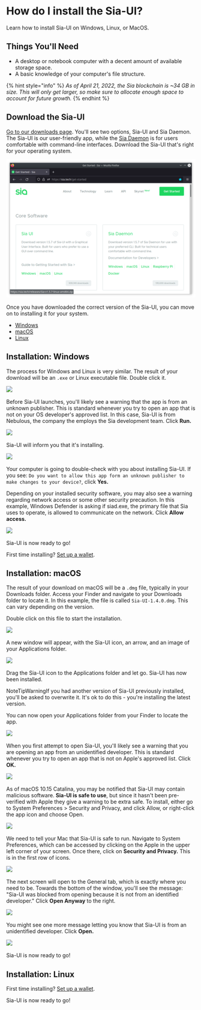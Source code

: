 # How do I install the Sia-UI?

Learn how to install Sia-UI on Windows, Linux, or MacOS.

## Things You'll Need

* A desktop or notebook computer with a decent amount of available storage space.
* A basic knowledge of your computer's file structure.

{% hint style="info" %}
_As of April 21, 2022, the Sia blockchain is \~34 GB in size. This will only get larger, so make sure to allocate enough space to account for future growth._
{% endhint %}

## Download the Sia-UI <a href="#find_the_right_download_for_you" id="find_the_right_download_for_you"></a>

[Go to our downloads page](https://sia.tech/get-started). You'll see two options, Sia-UI and Sia Daemon. The Sia-UI is our user-friendly app, while the [Sia Daemon](../sia-daemon/) is for users comfortable with command-line interfaces. Download the Sia-UI that's right for your operating system.

![](../../../.gitbook/assets/get-started-download.png)

Once you have downloaded the correct version of the Sia-UI, you can move on to installing it for your system.

* [Windows](how-to-download-and-install-sia-ui.md#installation-windows)
* [macOS](how-to-download-and-install-sia-ui.md#installation-macos)
* [Linux](how-to-download-and-install-sia-ui.md#installation-linux)



## Installation: Windows

The process for Windows and Linux is very similar. The result of your download will be an `.exe` or Linux executable file. Double click it.

![](../../../.gitbook/assets/install-2.png)

Before Sia-UI launches, you'll likely see a warning that the app is from an unknown publisher. This is standard whenever you try to open an app that is not on your OS developer's approved list. In this case, Sia-UI is from Nebulous, the company the employs the Sia development team. Click **Run.**

![](../../../.gitbook/assets/install-3.png)

Sia-UI will inform you that it's installing.

![](../../../.gitbook/assets/install-4.png)

Your computer is going to double-check with you about installing Sia-UI. If you see: `Do you want to allow this app form an unknown publisher to make changes to your device?`, click **Yes.**

Depending on your installed security software, you may also see a warning regarding network access or some other security precaution. In this example, Windows Defender is asking if siad.exe, the primary file that Sia uses to operate, is allowed to communicate on the network. Click **Allow access.**

![](../../../.gitbook/assets/install-5.png)

Sia-UI is now ready to go!

First time installing? [Set up a wallet](how-to-make-a-new-wallet-in-sia-ui.md).

## Installation: macOS

The result of your download on macOS will be a `.dmg` file, typically in your Downloads folder. Access your Finder and navigate to your Downloads folder to locate it. In this example, the file is called `Sia-UI-1.4.0.dmg`. This can vary depending on the version.

Double click on this file to start the installation.

![](../../../.gitbook/assets/install-6.png)

A new window will appear, with the Sia-UI icon, an arrow, and an image of your Applications folder.

![](../../../.gitbook/assets/install-7.png)

Drag the Sia-UI icon to the Applications folder and let go. Sia-UI has now been installed.

NoteTipWarningIf you had another version of Sia-UI previously installed, you'll be asked to overwrite it. It's ok to do this - you're installing the latest version.

You can now open your Applications folder from your Finder to locate the app.

![](../../../.gitbook/assets/install-8.png)

When you first attempt to open Sia-UI, you'll likely see a warning that you are opening an app from an unidentified developer. This is standard whenever you try to open an app that is not on Apple's approved list. Click **OK.**

![](../../../.gitbook/assets/install-9.png)

As of macOS 10.15 Catalina, you may be notified that Sia-UI may contain malicious software. **Sia-UI is safe to use**, but since it hasn't been pre-verified with Apple they give a warning to be extra safe. To install, either go to System Preferences > Security and Privacy, and click Allow, or right-click the app icon and choose Open.

![](../../../.gitbook/assets/install-10.png)

We need to tell your Mac that Sia-UI is safe to run. Navigate to System Preferences, which can be accessed by clicking on the Apple in the upper left corner of your screen. Once there, click on **Security and Privacy.** This is in the first row of icons.

![](../../../.gitbook/assets/install-11.png)

The next screen will open to the General tab, which is exactly where you need to be. Towards the bottom of the window, you'll see the message: "Sia-UI was blocked from opening because it is not from an identified developer." Click **Open Anyway** to the right.

![](../../../.gitbook/assets/install-12.png)

You might see one more message letting you know that Sia-UI is from an unidentified developer. Click **Open.**

![](../../../.gitbook/assets/install-13.png)

Sia-UI is now ready to go!

## Installation: Linux

First time installing? [Set up a wallet](how-to-make-a-new-wallet-in-sia-ui.md).

Sia-UI is now ready to go!
